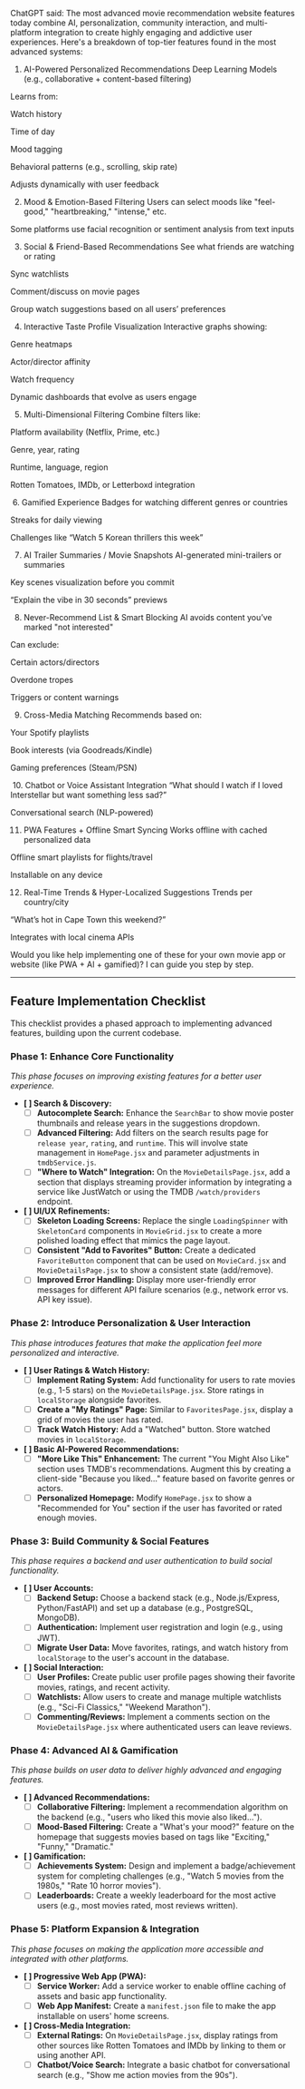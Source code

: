 ChatGPT said:
The most advanced movie recommendation website features today combine AI, personalization, community interaction, and multi-platform integration to create highly engaging and addictive user experiences. Here's a breakdown of top-tier features found in the most advanced systems:

 1. AI-Powered Personalized Recommendations
Deep Learning Models (e.g., collaborative + content-based filtering)

Learns from:

Watch history

Time of day

Mood tagging

Behavioral patterns (e.g., scrolling, skip rate)

Adjusts dynamically with user feedback

 2. Mood & Emotion-Based Filtering
Users can select moods like "feel-good," "heartbreaking," "intense," etc.

Some platforms use facial recognition or sentiment analysis from text inputs

 3. Social & Friend-Based Recommendations
See what friends are watching or rating

Sync watchlists

Comment/discuss on movie pages

Group watch suggestions based on all users’ preferences

 4. Interactive Taste Profile Visualization
Interactive graphs showing:

Genre heatmaps

Actor/director affinity

Watch frequency

Dynamic dashboards that evolve as users engage

 5. Multi-Dimensional Filtering
Combine filters like:

Platform availability (Netflix, Prime, etc.)

Genre, year, rating

Runtime, language, region

Rotten Tomatoes, IMDb, or Letterboxd integration

️ 6. Gamified Experience
Badges for watching different genres or countries

Streaks for daily viewing

Challenges like “Watch 5 Korean thrillers this week”

 7. AI Trailer Summaries / Movie Snapshots
AI-generated mini-trailers or summaries

Key scenes visualization before you commit

“Explain the vibe in 30 seconds” previews

 8. Never-Recommend List & Smart Blocking
AI avoids content you’ve marked "not interested"

Can exclude:

Certain actors/directors

Overdone tropes

Triggers or content warnings

 9. Cross-Media Matching
Recommends based on:

Your Spotify playlists

Book interests (via Goodreads/Kindle)

Gaming preferences (Steam/PSN)

‍ 10. Chatbot or Voice Assistant Integration
“What should I watch if I loved Interstellar but want something less sad?”

Conversational search (NLP-powered)

 11. PWA Features + Offline Smart Syncing
Works offline with cached personalized data

Offline smart playlists for flights/travel

Installable on any device

 12. Real-Time Trends & Hyper-Localized Suggestions
Trends per country/city

“What’s hot in Cape Town this weekend?”

Integrates with local cinema APIs

Would you like help implementing one of these for your own movie app or website (like PWA + AI + gamified)? I can guide you step by step.

---

## Feature Implementation Checklist

This checklist provides a phased approach to implementing advanced features, building upon the current codebase.

### Phase 1: Enhance Core Functionality

*This phase focuses on improving existing features for a better user experience.*

-   **[ ] Search & Discovery:**
    -   [ ] **Autocomplete Search:** Enhance the `SearchBar` to show movie poster thumbnails and release years in the suggestions dropdown.
    -   [ ] **Advanced Filtering:** Add filters on the search results page for `release year`, `rating`, and `runtime`. This will involve state management in `HomePage.jsx` and parameter adjustments in `tmdbService.js`.
    -   [ ] **"Where to Watch" Integration:** On the `MovieDetailsPage.jsx`, add a section that displays streaming provider information by integrating a service like JustWatch or using the TMDB `/watch/providers` endpoint.
-   **[ ] UI/UX Refinements:**
    -   [ ] **Skeleton Loading Screens:** Replace the single `LoadingSpinner` with `SkeletonCard` components in `MovieGrid.jsx` to create a more polished loading effect that mimics the page layout.
    -   [ ] **Consistent "Add to Favorites" Button:** Create a dedicated `FavoriteButton` component that can be used on `MovieCard.jsx` and `MovieDetailsPage.jsx` to show a consistent state (add/remove).
    -   [ ] **Improved Error Handling:** Display more user-friendly error messages for different API failure scenarios (e.g., network error vs. API key issue).

### Phase 2: Introduce Personalization & User Interaction

*This phase introduces features that make the application feel more personalized and interactive.*

-   **[ ] User Ratings & Watch History:**
    -   [ ] **Implement Rating System:** Add functionality for users to rate movies (e.g., 1-5 stars) on the `MovieDetailsPage.jsx`. Store ratings in `localStorage` alongside favorites.
    -   [ ] **Create a "My Ratings" Page:** Similar to `FavoritesPage.jsx`, display a grid of movies the user has rated.
    -   [ ] **Track Watch History:** Add a "Watched" button. Store watched movies in `localStorage`.
-   **[ ] Basic AI-Powered Recommendations:**
    -   [ ] **"More Like This" Enhancement:** The current "You Might Also Like" section uses TMDB's recommendations. Augment this by creating a client-side "Because you liked..." feature based on favorite genres or actors.
    -   [ ] **Personalized Homepage:** Modify `HomePage.jsx` to show a "Recommended for You" section if the user has favorited or rated enough movies.

### Phase 3: Build Community & Social Features

*This phase requires a backend and user authentication to build social functionality.*

-   **[ ] User Accounts:**
    -   [ ] **Backend Setup:** Choose a backend stack (e.g., Node.js/Express, Python/FastAPI) and set up a database (e.g., PostgreSQL, MongoDB).
    -   [ ] **Authentication:** Implement user registration and login (e.g., using JWT).
    -   [ ] **Migrate User Data:** Move favorites, ratings, and watch history from `localStorage` to the user's account in the database.
-   **[ ] Social Interaction:**
    -   [ ] **User Profiles:** Create public user profile pages showing their favorite movies, ratings, and recent activity.
    -   [ ] **Watchlists:** Allow users to create and manage multiple watchlists (e.g., "Sci-Fi Classics," "Weekend Marathon").
    -   [ ] **Commenting/Reviews:** Implement a comments section on the `MovieDetailsPage.jsx` where authenticated users can leave reviews.

### Phase 4: Advanced AI & Gamification

*This phase builds on user data to deliver highly advanced and engaging features.*

-   **[ ] Advanced Recommendations:**
    -   [ ] **Collaborative Filtering:** Implement a recommendation algorithm on the backend (e.g., "users who liked this movie also liked...").
    -   [ ] **Mood-Based Filtering:** Create a "What's your mood?" feature on the homepage that suggests movies based on tags like "Exciting," "Funny," "Dramatic."
-   **[ ] Gamification:**
    -   [ ] **Achievements System:** Design and implement a badge/achievement system for completing challenges (e.g., "Watch 5 movies from the 1980s," "Rate 10 horror movies").
    -   [ ] **Leaderboards:** Create a weekly leaderboard for the most active users (e.g., most movies rated, most reviews written).

### Phase 5: Platform Expansion & Integration

*This phase focuses on making the application more accessible and integrated with other platforms.*

-   **[ ] Progressive Web App (PWA):**
    -   [ ] **Service Worker:** Add a service worker to enable offline caching of assets and basic app functionality.
    -   [ ] **Web App Manifest:** Create a `manifest.json` file to make the app installable on users' home screens.
-   **[ ] Cross-Media Integration:**
    -   [ ] **External Ratings:** On `MovieDetailsPage.jsx`, display ratings from other sources like Rotten Tomatoes and IMDb by linking to them or using another API.
    -   [ ] **Chatbot/Voice Search:** Integrate a basic chatbot for conversational search (e.g., "Show me action movies from the 90s").